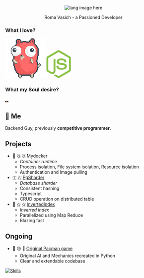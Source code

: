 <p align="center"><img width="30%" src="https://github.com/alansmathew/alansmathew/raw/master/lang.gif" alt="lang image here" /></p>

<p align="center"> Roma Vasich - a Passioned Developer </p>

### What I love?

<img src=https://raw.githubusercontent.com/CharkPep/charkpep/main/gopher_party.gif alt="Golang"></img>
<img src=https://raw.githubusercontent.com/CharkPep/charkpep/main/nodejs.png alt="NodeJs"></img>

### What my Soul desire?

<img src="https://raw.githubusercontent.com/CharkPep/charkpep/main/rust_crib.gif" width="10vw" alt="Rust"></img>

## 👤 Me

Backend Guy, previously <b>competitive programmer</b>.

## Projects

  - 🐳 🇬 🇴 [Mydocker](https://github.com/CharkPep/mydocker)
    - <i>Container runtime</i>
    - Process isolation, File system isolation, Resource isolation
    - Authentication and Image pulling
  - 🇹 🇸 [PgSharder](https://github.com/CharkPep/pg-sharded)
    - <i>Database sharder</i>
    - Consistent hashing
    - Typescript
    - CRUD operation on distributed table
  - 🫵 🇬 🇴 [InvertedIndex](https://github.com/CharkPep/inverted-index)
    - <i>Inverted index</i>
    - Parallelized using Map Reduce
    - Blazing fast

## Ongoing
  - 👾 🟡 👻 [Original Pacman game]("https://github.com/CharkPep/pypacman")
    - Original AI and Mechanics recreated in Python
    - Clear and extendable codebase

[![Skills](https://skillicons.dev/icons?i=vim,neovim,nestjs,redis,ts,golang,docker,aws,elasticsearch,kafka,rabbitmq,firebase&perline=6)](https://skillicons.dev)

